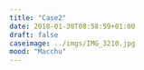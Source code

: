 ```yaml
---
title: "Case2"
date: 2018-01-30T08:58:59+01:00
draft: false
caseimage: ../imgs/IMG_3210.jpg
mood: "Macchu"
---
```


